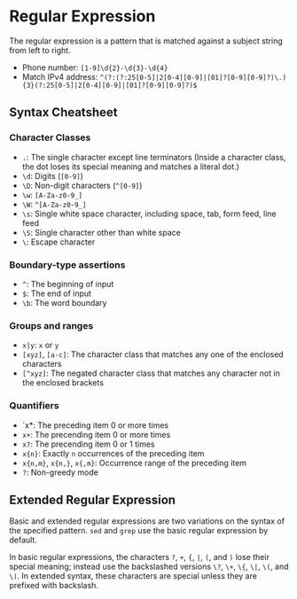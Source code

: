 # Regular Expression

The regular expression is a pattern that is matched against a subject string from left to right.

- Phone number: `[1-9]\d{2}-\d{3}-\d{4}`
- Match IPv4 address: `^(?:(?:25[0-5]|2[0-4][0-9]|[01]?[0-9][0-9]?)\.){3}(?:25[0-5]|2[0-4][0-9]|[01]?[0-9][0-9]?)$`

## Syntax Cheatsheet

### Character Classes

- `.`: The single character except line terminators (Inside a character class, the dot loses its special meaning and matches a literal dot.)
- `\d`: Digits (`[0-9]`)
- `\D`: Non-digit characters (`^[0-9]`)
- `\w`: `[A-Za-z0-9_]`
- `\W`: `^[A-Za-z0-9_]`
- `\s`: Single white space character, including space, tab, form feed, line feed
- `\S`: Single character other than white space
- `\`: Escape character

### Boundary-type assertions

- `^`: The beginning of input
- `$`: The end of input
- `\b`: The word boundary

### Groups and ranges

- `x|y`: `x` or `y`
- `[xyz]`, `[a-c]`: The character class that matches any one of the enclosed characters
- `[^xyz]`: The negated character class that matches any character not in the enclosed brackets

### Quantifiers

- `x*: The preceding item 0 or more times
- `x+`: The precending item 0 or more times
- `x?`: The precending item 0 or 1 times
- `x{n}`: Exactly `n` occurrences of the preceding item
- `x{n,m}`, `x{n,}`, `x{,m}`: Occurrence range of the preceding item
- `?`: Non-greedy mode

## Extended Regular Expression

Basic and extended regular expressions are two variations on the syntax of the specified pattern. `sed` and `grep` use the basic regular expression by default.

In basic regular expressions, the characters `?`, `+`, `{`, `|`, `(`, and `)` lose their special meaning; instead use the backslashed versions `\?`, `\+`, `\{`, `\|`, `\(`, and `\)`. In extended syntax, these characters are special unless they are prefixed with backslash.
